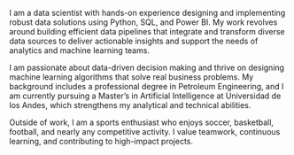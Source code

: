 I am a data scientist with hands-on experience designing and implementing robust data solutions using Python, SQL, and Power BI. My work revolves around building efficient data pipelines that integrate and transform diverse data sources to deliver actionable insights and support the needs of analytics and machine learning teams.

I am passionate about data-driven decision making and thrive on designing machine learning algorithms that solve real business problems. My background includes a professional degree in Petroleum Engineering, and I am currently pursuing a Master’s in Artificial Intelligence at Universidad de los Andes, which strengthens my analytical and technical abilities.

Outside of work, I am a sports enthusiast who enjoys soccer, basketball, football, and nearly any competitive activity. I value teamwork, continuous learning, and contributing to high-impact projects.



